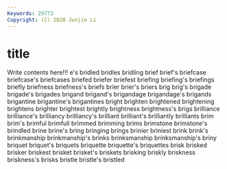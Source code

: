 ```yaml
---
Keywords: 29773
Copyright: (C) 2020 Junjie Li
---
```


# title

Write contents here!!!
e's 
bridled 
bridles 
bridling 
brief
brief's 
briefcase 
briefcase's 
briefcases 
briefed 
briefer 
briefest 
briefing 
briefing's 
briefings
briefly 
briefness 
briefness's 
briefs 
brier 
brier's 
briers 
brig 
brig's 
brigade
brigade's 
brigades 
brigand 
brigand's 
brigandage 
brigandage's 
brigands 
brigantine 
brigantine's 
brigantines
bright 
brighten 
brightened 
brightening 
brightens 
brighter 
brightest 
brightly 
brightness 
brightness's
brigs 
brilliance 
brilliance's 
brilliancy 
brilliancy's 
brilliant 
brilliant's 
brilliantly 
brilliants 
brim
brim's 
brimful 
brimfull 
brimmed 
brimming 
brims 
brimstone 
brimstone's 
brindled 
brine
brine's 
bring 
bringing 
brings 
brinier 
briniest 
brink 
brink's 
brinkmanship 
brinkmanship's
brinks 
brinksmanship 
brinksmanship's 
briny 
briquet 
briquet's 
briquets 
briquette 
briquette's 
briquettes
brisk 
brisked 
brisker 
briskest 
brisket 
brisket's 
briskets 
brisking 
briskly 
briskness
briskness's 
brisks 
bristle 
bristle's 
bristled 
